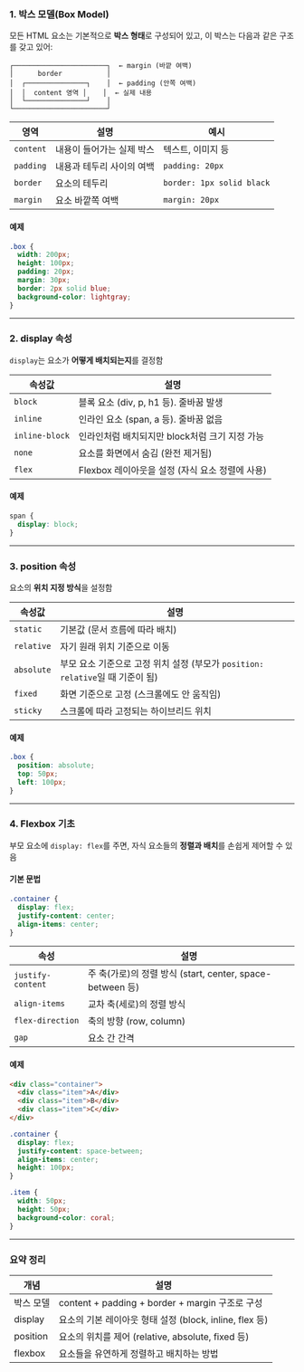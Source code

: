 ### 1. 박스 모델(Box Model)

모든 HTML 요소는 기본적으로 **박스 형태**로 구성되어 있고, 이 박스는 다음과 같은 구조를 갖고 있어:

```
┌───────────────────────┐  ← margin (바깥 여백)
│      border           │
│  ┌───────────────┐    │  ← padding (안쪽 여백)
│  │  content 영역 │    │  ← 실제 내용
│  └───────────────┘    │
└───────────────────────┘
```

| 영역 | 설명 | 예시 |
|------|------|------|
| `content` | 내용이 들어가는 실제 박스 | 텍스트, 이미지 등 |
| `padding` | 내용과 테두리 사이의 여백 | `padding: 20px` |
| `border` | 요소의 테두리 | `border: 1px solid black` |
| `margin` | 요소 바깥쪽 여백 | `margin: 20px` |

#### 예제

```css
.box {
  width: 200px;
  height: 100px;
  padding: 20px;
  margin: 30px;
  border: 2px solid blue;
  background-color: lightgray;
}
```

---

### 2. display 속성

`display`는 요소가 **어떻게 배치되는지**를 결정함

| 속성값 | 설명 |
|--------|------|
| `block` | 블록 요소 (div, p, h1 등). 줄바꿈 발생 |
| `inline` | 인라인 요소 (span, a 등). 줄바꿈 없음 |
| `inline-block` | 인라인처럼 배치되지만 block처럼 크기 지정 가능 |
| `none` | 요소를 화면에서 숨김 (완전 제거됨) |
| `flex` | Flexbox 레이아웃을 설정 (자식 요소 정렬에 사용) |

#### 예제

```css
span {
  display: block;
}
```

---

### 3. position 속성

요소의 **위치 지정 방식**을 설정함

| 속성값 | 설명 |
|--------|------|
| `static` | 기본값 (문서 흐름에 따라 배치) |
| `relative` | 자기 원래 위치 기준으로 이동 |
| `absolute` | 부모 요소 기준으로 고정 위치 설정 (부모가 `position: relative`일 때 기준이 됨) |
| `fixed` | 화면 기준으로 고정 (스크롤에도 안 움직임) |
| `sticky` | 스크롤에 따라 고정되는 하이브리드 위치 |

#### 예제

```css
.box {
  position: absolute;
  top: 50px;
  left: 100px;
}
```

---

### 4. Flexbox 기초

부모 요소에 `display: flex`를 주면, 자식 요소들의 **정렬과 배치**를 손쉽게 제어할 수 있음

#### 기본 문법

```css
.container {
  display: flex;
  justify-content: center;
  align-items: center;
}
```

| 속성 | 설명 |
|------|------|
| `justify-content` | 주 축(가로)의 정렬 방식 (start, center, space-between 등) |
| `align-items` | 교차 축(세로)의 정렬 방식 |
| `flex-direction` | 축의 방향 (row, column) |
| `gap` | 요소 간 간격 |

#### 예제

```html
<div class="container">
  <div class="item">A</div>
  <div class="item">B</div>
  <div class="item">C</div>
</div>
```

```css
.container {
  display: flex;
  justify-content: space-between;
  align-items: center;
  height: 100px;
}

.item {
  width: 50px;
  height: 50px;
  background-color: coral;
}
```

---

### 요약 정리

| 개념 | 설명 |
|------|------|
| 박스 모델 | content + padding + border + margin 구조로 구성 |
| display | 요소의 기본 레이아웃 형태 설정 (block, inline, flex 등) |
| position | 요소의 위치를 제어 (relative, absolute, fixed 등) |
| flexbox | 요소들을 유연하게 정렬하고 배치하는 방법 |
